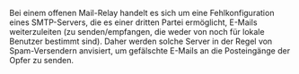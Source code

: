 Bei einem offenen Mail-Relay handelt es sich um eine Fehlkonfiguration eines SMTP-Servers, die es einer dritten Partei ermöglicht, E-Mails weiterzuleiten (zu senden/empfangen, die weder von noch für lokale Benutzer bestimmt sind). Daher werden solche Server in der Regel von Spam-Versendern anvisiert, um gefälschte E-Mails an die Posteingänge der Opfer zu senden.